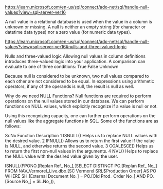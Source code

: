 https://learn.microsoft.com/en-us/sql/connect/ado-net/sql/handle-null-values?view=sql-server-ver16

A null value in a relational database is used when the value in a column is unknown or missing. A null is neither an empty string (for character or datetime data types) nor a zero value (for numeric data types).

https://learn.microsoft.com/en-us/sql/connect/ado-net/sql/handle-null-values?view=sql-server-ver16#nulls-and-three-valued-logic

Nulls and three-valued logic
Allowing null values in column definitions introduces three-valued logic into your application. A comparison can evaluate to one of three conditions:
True
False
Unknown

Because null is considered to be unknown, two null values compared to each other are not considered to be equal. In expressions using arithmetic operators, if any of the operands is null, the result is null as well.

Why do we need NULL Functions?
Null functions are required to perform operations on the null values stored in our database. We can perform functions on NULL values, which explicitly recognize if a value is null or not.

Using this recognizing capacity, one can further perform operations on the null values like the aggregate functions in SQL. Some of the functions are as follows:

Sr.No	Function	Description
1	ISNULL()	Helps us to replace NULL values with the desired value. 
2	IFNULL()	Allows us to return the first value if the value is NULL, and otherwise returns the second value. 
3	COALESCE()	Helps us to return the first non-null values in the arguments. 
4	NVL()	Helps to replace the NULL value with the desired value given by the user. 


ISNULL(FPONO.[Replan Ref_ No_],(SELECT DISTINCT PO.[Replan Ref_ No_]
                                FROM NAV_Vermorel_Live.dbo.[SC Vermorel SRL$Production Order] AS PO
                                WHERE SH.[External Document No_] = PO.[Old Prod_ Order No_] AND PO.[Source No_] = SL.No_)),


